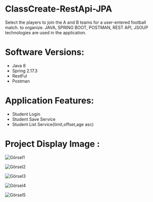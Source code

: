 # ClassCreate-RestApi-JPA

Select the players to join the A and B teams for a user-entered football match. to organize. JAVA, SPRING BOOT, POSTMAN, REST API, JSOUP technologies are used in the application.

# Software Versions:

- Java 8
- Spring 2.17.3
- RestFul
- Postman

# Application Features:

 - Student Login
 - Student Save Service
 - Student List Service(limit,offset,age asc)

# Project Display Image :

![Görsel1](https://github.com/canakboyraz/ClassCreate-RestApi-JPA/assets/77435341/36d9e013-7822-42ce-bcb8-d2d959433a90)

![Görsel2](https://github.com/canakboyraz/ClassCreate-RestApi-JPA/assets/77435341/9273d4c6-3624-4c7b-b07c-43e812a056f1)

![Görsel3](https://github.com/canakboyraz/ClassCreate-RestApi-JPA/assets/77435341/5fb7ba98-82bd-43e0-8922-3f240e3ffe66)

![Görsel4](https://github.com/canakboyraz/ClassCreate-RestApi-JPA/assets/77435341/28ad0b10-360e-4f92-a7dd-55f324c53fe0)

![Görsel5](https://github.com/canakboyraz/ClassCreate-RestApi-JPA/assets/77435341/794017fd-aa73-4038-8933-114ae9d82ad7)






